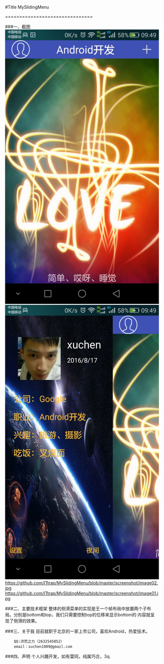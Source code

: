 #Title
        MySlidingMenu

===============================


###一、截图
 ![image](https://github.com/ITtrap/MySlidingMenu/blob/master/screenshot/image02.jpg)
 ![image](https://github.com/ITtrap/MySlidingMenu/blob/master/screenshot/image01.jpg)
https://github.com/ITtrap/MySlidingMenu/blob/master/screenshot/image02.jpg
https://github.com/ITtrap/MySlidingMenu/blob/master/screenshot/image01.jpg


###二、主要技术框架
        整体的侧滑菜单的实现是王一个帧布局中放置两个子布局。分别是bottom和top，我们只需要控制top的位移来显示bottom的
    内容就呈现了侧滑的效果。

###三、关于我
        目前就职于北京的一家上市公司，喜欢Android，热爱技术。

        QQ:洪荒之力（2632545852）
        email：xuchen1009@gmail.com


###四、声明
        个人兴趣开发，如有雷同，纯属巧合，3q.
